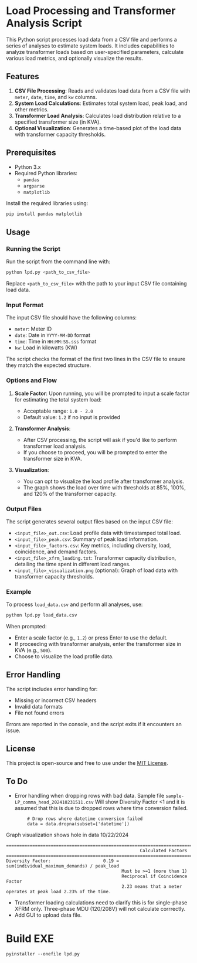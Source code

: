 
# Load Processing and Transformer Analysis Script

This Python script processes load data from a CSV file and performs a series of analyses to estimate system loads. It includes capabilities to analyze transformer loads based on user-specified parameters, calculate various load metrics, and optionally visualize the results.

## Features

1. **CSV File Processing**: Reads and validates load data from a CSV file with `meter`, `date`, `time`, and `kw` columns.
2. **System Load Calculations**: Estimates total system load, peak load, and other metrics.
3. **Transformer Load Analysis**: Calculates load distribution relative to a specified transformer size (in KVA).
4. **Optional Visualization**: Generates a time-based plot of the load data with transformer capacity thresholds.

## Prerequisites

- Python 3.x
- Required Python libraries:
  - `pandas`
  - `argparse`
  - `matplotlib`

Install the required libraries using:
```bash
pip install pandas matplotlib
```

## Usage

### Running the Script

Run the script from the command line with:
```bash
python lpd.py <path_to_csv_file>
```

Replace `<path_to_csv_file>` with the path to your input CSV file containing load data.

### Input Format

The input CSV file should have the following columns:
- `meter`: Meter ID
- `date`: Date in `YYYY-MM-DD` format
- `time`: Time in `HH:MM:SS.sss` format
- `kw`: Load in kilowatts (KW)

The script checks the format of the first two lines in the CSV file to ensure they match the expected structure.

### Options and Flow

1. **Scale Factor**: Upon running, you will be prompted to input a scale factor for estimating the total system load:
   - Acceptable range: `1.0 - 2.0`
   - Default value: `1.2` if no input is provided

2. **Transformer Analysis**:
   - After CSV processing, the script will ask if you'd like to perform transformer load analysis.
   - If you choose to proceed, you will be prompted to enter the transformer size in KVA.

3. **Visualization**:
   - You can opt to visualize the load profile after transformer analysis.
   - The graph shows the load over time with thresholds at 85%, 100%, and 120% of the transformer capacity.

### Output Files

The script generates several output files based on the input CSV file:
- `<input_file>_out.csv`: Load profile data with timestamped total load.
- `<input_file>_peak.csv`: Summary of peak load information.
- `<input_file>_factors.csv`: Key metrics, including diversity, load, coincidence, and demand factors.
- `<input_file>_xfrm_loading.txt`: Transformer capacity distribution, detailing the time spent in different load ranges.
- `<input_file>_visualization.png` (optional): Graph of load data with transformer capacity thresholds.

### Example

To process `load_data.csv` and perform all analyses, use:
```bash
python lpd.py load_data.csv
```

When prompted:
- Enter a scale factor (e.g., `1.2`) or press Enter to use the default.
- If proceeding with transformer analysis, enter the transformer size in KVA (e.g., `500`).
- Choose to visualize the load profile data.

## Error Handling

The script includes error handling for:
- Missing or incorrect CSV headers
- Invalid data formats
- File not found errors

Errors are reported in the console, and the script exits if it encounters an issue.

## License

This project is open-source and free to use under the [MIT License](https://opensource.org/licenses/MIT).

## To Do
- Error handling when dropping rows with bad data.  Sample file `sample-LP_comma_head_202410231511.csv` Will show Diversity Factor <1 and it is assumed that this is due to dropped rows where time conversion failed.
```
        # Drop rows where datetime conversion failed
        data = data.dropna(subset=['datetime'])
```
Graph visualization shows hole in data 10/22/2024
```
========================================================================================================================
                                                   Calculated Factors
========================================================================================================================
Diversity Factor:                    0.19 = sum(individual_maximum_demands) / peak_load
                                            Must be >=1 (more than 1)
                                            Reciprocal if Coincidence Factor
                                            2.23 means that a meter operates at peak load 2.23% of the time.
```
- Transformer loading calculations need to clarify this is for single-phase XFRM only. Three-phase MDU (120/208V) will not calculate corrrectly.
- Add GUI to upload data file.

# Build EXE
`pyinstaller --onefile lpd.py`
